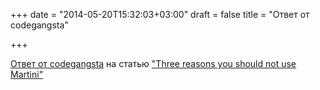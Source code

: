 +++
date = "2014-05-20T15:32:03+03:00"
draft = false
title = "Ответ от codegangsta"

+++

<p><a href="http://codegangsta.io/blog/2014/05/19/my-thoughts-on-martini/">Ответ от codegangsta</a> на статью <a href="https://stephensearles.com/?p=254">&quot;Three reasons you should not use Martini&quot;</a></p>

